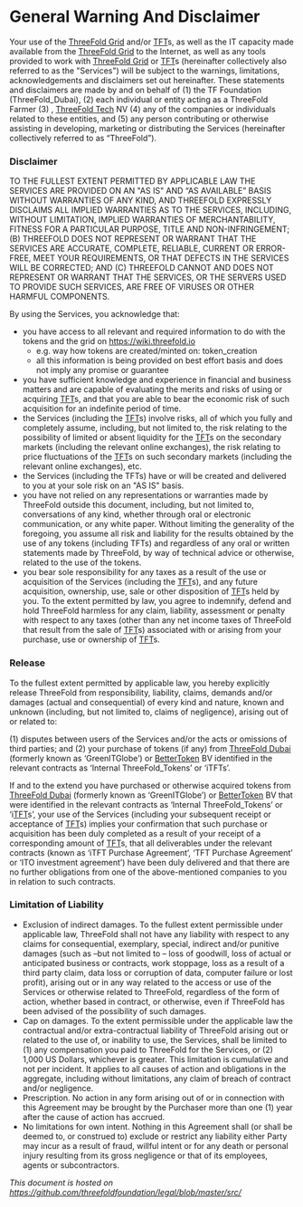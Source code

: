 # General Warning And Disclaimer

Your use of the [ThreeFold Grid](threefold__threefold_grid) and/or [TFT](threefold__threefold_token)s, as well as the IT capacity made available from the [ThreeFold Grid](threefold__threefold_grid) to the Internet, as well as any tools provided to work with [ThreeFold Grid](threefold__threefold_grid) or [TFT](threefold__threefold_token)s (hereinafter collectively also referred to as the "Services") will be subject to the warnings, limitations, acknowledgements and disclaimers set out hereinafter. These statements and disclaimers are made by and on behalf of (1) the TF Foundation (ThreeFold_Dubai), (2) each individual or entity acting as a ThreeFold Farmer (3) , [ThreeFold Tech](threefold__threefold_tech) NV (4) any of the companies or individuals related to these entities, and (5) any person contributing or otherwise assisting in developing, marketing or distributing the Services (hereinafter collectively referred to as “ThreeFold”).

### Disclaimer

TO THE FULLEST EXTENT PERMITTED BY APPLICABLE LAW THE SERVICES ARE PROVIDED ON AN "AS IS" AND “AS AVAILABLE” BASIS WITHOUT WARRANTIES OF ANY KIND, AND THREEFOLD EXPRESSLY DISCLAIMS ALL IMPLIED WARRANTIES AS TO THE SERVICES, INCLUDING, WITHOUT LIMITATION, IMPLIED WARRANTIES OF MERCHANTABILITY, FITNESS FOR A PARTICULAR PURPOSE, TITLE AND NON-INFRINGEMENT; (B) THREEFOLD DOES NOT REPRESENT OR WARRANT THAT THE SERVICES ARE ACCURATE, COMPLETE, RELIABLE, CURRENT OR ERROR-FREE, MEET YOUR REQUIREMENTS, OR THAT DEFECTS IN THE SERVICES WILL BE CORRECTED; AND (C) THREEFOLD CANNOT AND DOES NOT REPRESENT OR WARRANT THAT THE SERVICES, OR THE SERVERS USED TO PROVIDE SUCH SERVICES, ARE FREE OF VIRUSES OR OTHER HARMFUL COMPONENTS.

By using the Services, you acknowledge that:

- you have access to all relevant and required information to do with the tokens and the grid on https://wiki.threefold.io
  - e.g. way how tokens are created/minted on: token_creation
  - all this information is being provided on best effort basis and does not imply any promise or guarantee
- you have sufficient knowledge and experience in financial and business matters and are capable of evaluating the merits and risks of using or acquiring [TFT](threefold__threefold_token)s, and that you are able to bear the economic risk of such acquisition for an indefinite period of time.
- the Services (including the [TFT](threefold__threefold_token)s) involve risks, all of which you fully and completely assume, including, but not limited to, the risk relating to the possibility of limited or absent liquidity for the [TFT](threefold__threefold_token)s on the secondary markets (including the relevant online exchanges), the risk relating to price fluctuations of the [TFT](threefold__threefold_token)s on such secondary markets (including the relevant online exchanges), etc.
- the Services (including the TFTs) have or will be created and delivered to you at your sole risk on an "AS IS" basis.
- you have not relied on any representations or warranties made by ThreeFold outside this document, including, but not limited to, conversations of any kind, whether through oral or electronic communication, or any white paper. Without limiting the generality of the foregoing, you assume all risk and liability for the results obtained by the use of any tokens (including TFTs) and regardless of any oral or written statements made by ThreeFold, by way of technical advice or otherwise, related to the use of the tokens.
- you bear sole responsibility for any taxes as a result of the use or acquisition of the Services (including the [TFT](threefold__threefold_token)s), and any future acquisition, ownership, use, sale or other disposition of [TFT](threefold__threefold_token)s held by you. To the extent permitted by law, you agree to indemnify, defend and hold ThreeFold harmless for any claim, liability, assessment or penalty with respect to any taxes (other than any net income taxes of ThreeFold that result from the sale of [TFT](threefold__threefold_token)s) associated with or arising from your purchase, use or ownership of [TFT](threefold__threefold_token)s.

### Release

To the fullest extent permitted by applicable law, you hereby explicitly release ThreeFold from responsibility, liability, claims, demands and/or damages (actual and consequential) of every kind and nature, known and unknown (including, but not limited to, claims of negligence), arising out of or related to:

(1) disputes between users of the Services and/or the acts or omissions of third parties; and
(2) your purchase of tokens (if any) from [ThreeFold Dubai](threefold__threefold_dubai) (formerly known as ‘GreenITGlobe’) or [BetterToken](threefold__bettertoken) BV identified in the relevant contracts as ‘Internal ThreeFold_Tokens’ or ‘iTFTs’.

If and to the extend you have purchased or otherwise acquired tokens from [ThreeFold Dubai](threefold__threefold_dubai) (formerly known as ‘GreenITGlobe’) or [BetterToken](threefold__bettertoken) BV that were identified in the relevant contracts as ‘Internal ThreeFold_Tokens’ or ‘i[TFT](threefold__threefold_token)s’, your use of the Services (including your subsequent receipt or acceptance of [TFT](threefold__threefold_token)s) implies your confirmation that such purchase or acquisition has been duly completed as a result of your receipt of a corresponding amount of [TFT](threefold__threefold_token)s, that all deliverables under the relevant contracts (known as ‘iTFT Purchase Agreement’, ‘TFT Purchase Agreement’ or ‘ITO investment agreement’) have been duly delivered and that there are no further obligations from one of the above-mentioned companies to you in relation to such contracts.

### Limitation of Liability

- Exclusion of indirect damages. To the fullest extent permissible under applicable law, ThreeFold shall not have any liability with respect to any claims for consequential, exemplary, special, indirect and/or punitive damages (such as –but not limited to – loss of goodwill, loss of actual or anticipated business or contracts, work stoppage, loss as a result of a third party claim, data loss or corruption of data, computer failure or lost profit), arising out or in any way related to the access or use of the Services or otherwise related to ThreeFold, regardless of the form of action, whether based in contract, or otherwise, even if ThreeFold has been advised of the possibility of such damages.
- Cap on damages. To the extent permissible under the applicable law the contractual and/or extra-contractual liability of ThreeFold arising out or related to the use of, or inability to use, the Services, shall be limited to (1) any compensation you paid to ThreeFold for the Services, or (2) 1,000 US Dollars, whichever is greater. This limitation is cumulative and not per incident. It applies to all causes of action and obligations in the aggregate, including without limitations, any claim of breach of contract and/or negligence.
- Prescription. No action in any form arising out of or in connection with this Agreement may be brought by the Purchaser more than one (1) year after the cause of action has accrued.
- No limitations for own intent. Nothing in this Agreement shall (or shall be deemed to, or construed to) exclude or restrict any liability either Party may incur as a result of fraud, willful intent or for any death or personal injury resulting from its gross negligence or that of its employees, agents or subcontractors.

_This document is hosted on https://github.com/threefoldfoundation/legal/blob/master/src/_